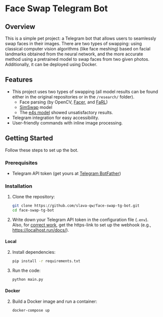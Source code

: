 # Face Swap Telegram Bot

## Overview
This is a simple pet project: a Telegram bot that allows users to seamlessly swap faces in their images. There are two types of swapping: using classical computer vision algorithms (like face meshing) based on facial landmarks obtained from the neural network, and the more accurate method using a pretrained model to swap faces from two given photos. Additionally, it can be deployed using Docker.

## Features

- This project uses two types of swapping (all model results can be found either in the original repositories or in the `/research/` folder).
  - Face parsing (by OpenCV, [Facer](https://github.com/FacePerceiver/facer), and [FaRL](https://github.com/FacePerceiver/FaRL))
  - [SimSwap](https://github.com/neuralchen/SimSwap) model
  - The [e4s model](https://github.com/e4s2022/e4s) showed unsatisfactory results.
- Telegram integration for easy accessibility.
- User-friendly commands with inline image processing.

## Getting Started
Follow these steps to set up the bot.

### Prerequisites
- Telegram API token (get yours at [Telegram BotFather](https://t.me/botfather))

### Installation
1. Clone the repository:
    ```bash
    git clone https://github.com/slava-qw/face-swap-tg-bot.git
    cd face-swap-tg-bot
    ```
2. Write down your Telegram API token in the configuration file (`.env`). Also, for [correct work](https://docs.python-telegram-bot.org/en/v20.8/telegram.bot.html#telegram.Bot.set_webhook), get the https-link to set up the webhook (e.g., https://localhost.run/docs/).

#### Local
2. Install dependencies:
    ```bash
    pip install -r requirements.txt
    ```
3. Run the code:
    ```bash
    python main.py
    ```

#### Docker
2. Build a Docker image and run a container:
    ```bash
    docker-compose up
    ```
